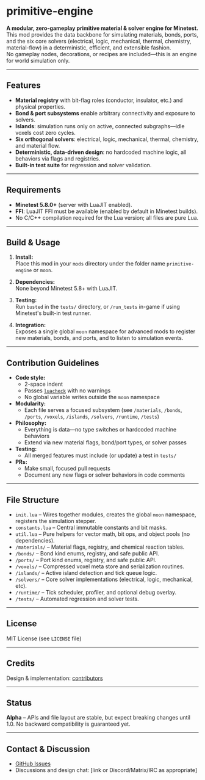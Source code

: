 # primitive-engine

**A modular, zero-gameplay primitive material & solver engine for Minetest.**  
This mod provides the data backbone for simulating materials, bonds, ports, and the six core solvers (electrical, logic, mechanical, thermal, chemistry, material-flow) in a deterministic, efficient, and extensible fashion.  
No gameplay nodes, decorations, or recipes are included—this is an engine for world simulation only.

---

## Features

- **Material registry** with bit-flag roles (conductor, insulator, etc.) and physical properties.
- **Bond & port subsystems** enable arbitrary connectivity and exposure to solvers.
- **Islands**: simulation runs only on active, connected subgraphs—idle voxels cost zero cycles.
- **Six orthogonal solvers**: electrical, logic, mechanical, thermal, chemistry, and material flow.
- **Deterministic, data-driven design**: no hardcoded machine logic, all behaviors via flags and registries.
- **Built-in test suite** for regression and solver validation.

---

## Requirements

- **Minetest 5.8.0+** (server with LuaJIT enabled).
- **FFI**: LuaJIT FFI must be available (enabled by default in Minetest builds).
- No C/C++ compilation required for the Lua version; all files are pure Lua.

---

## Build & Usage

1. **Install:**  
   Place this mod in your `mods` directory under the folder name `primitive-engine` or `moon`.

2. **Dependencies:**  
   None beyond Minetest 5.8+ with LuaJIT.

3. **Testing:**  
   Run `busted` in the `tests/` directory, or `/run_tests` in-game if using Minetest's built-in test runner.

4. **Integration:**  
   Exposes a single global `moon` namespace for advanced mods to register new materials, bonds, and ports, and to listen to simulation events.

---

## Contribution Guidelines

- **Code style:**  
  - 2-space indent  
  - Passes [`luacheck`](https://github.com/mpeterv/luacheck) with no warnings  
  - No global variable writes outside the `moon` namespace  
- **Modularity:**  
  - Each file serves a focused subsystem (see `/materials`, `/bonds`, `/ports`, `/voxels`, `/islands`, `/solvers`, `/runtime`, `/tests`)
- **Philosophy:**  
  - Everything is data—no type switches or hardcoded machine behaviors  
  - Extend via new material flags, bond/port types, or solver passes  
- **Testing:**  
  - All merged features must include (or update) a test in `tests/`
- **PRs:**  
  - Make small, focused pull requests  
  - Document any new flags or solver behaviors in code comments

---

## File Structure

- `init.lua` – Wires together modules, creates the global `moon` namespace, registers the simulation stepper.
- `constants.lua` – Central immutable constants and bit masks.
- `util.lua` – Pure helpers for vector math, bit ops, and object pools (no dependencies).
- `/materials/` – Material flags, registry, and chemical reaction tables.
- `/bonds/` – Bond kind enums, registry, and safe public API.
- `/ports/` – Port kind enums, registry, and safe public API.
- `/voxels/` – Compressed voxel meta store and serialization routines.
- `/islands/` – Active island detection and tick queue logic.
- `/solvers/` – Core solver implementations (electrical, logic, mechanical, etc).
- `/runtime/` – Tick scheduler, profiler, and optional debug overlay.
- `/tests/` – Automated regression and solver tests.

---

## License

MIT License (see `LICENSE` file)

---

## Credits

Design & implementation: [contributors](https://github.com/your-repo/primitive-engine/graphs/contributors)

---

## Status

**Alpha** – APIs and file layout are stable, but expect breaking changes until 1.0. No backward compatibility is guaranteed yet.

---

## Contact & Discussion

- [GitHub Issues](https://github.com/your-repo/primitive-engine/issues)
- Discussions and design chat: [link or Discord/Matrix/IRC as appropriate]

